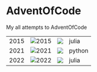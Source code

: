 # AdventOfCode

My all attempts to AdventOfCode

|      |                                                               |                                                       |        |
| :--: | ------------------------------------------------------------- | ----------------------------------------------------- | ------ |
| 2015 | ![2015](https://img.shields.io/badge/days%20completed-17-red) | ![](https://img.shields.io/badge/2015%20⭐-34-yellow) | julia  |
| 2021 | ![2021](https://img.shields.io/badge/days%20completed-17-red) | ![](https://img.shields.io/badge/2021%20⭐-34-yellow) | python |
| 2022 | ![2022](https://img.shields.io/badge/days%20completed-17-red) | ![](https://img.shields.io/badge/2022%20⭐-34-yellow) | julia  |
